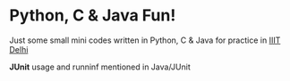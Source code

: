 # Python, C & Java Fun!

Just some small mini codes written in Python, C & Java for practice in [IIIT Delhi](https://iiitd.ac.in)

**JUnit** usage and runninf mentioned in Java/JUnit
